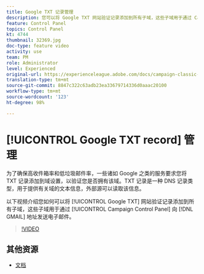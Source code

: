 ```yaml
---
title: Google TXT 记录管理
description: 您可以将 Google TXT 网站验证记录添加到所有子域，这些子域用于通过 Campaign 控制面板向 Gmail 地址发送电子邮件。
feature: Control Panel
topics: Control Panel
kt: 4744
thumbnail: 32369.jpg
doc-type: feature video
activity: use
team: PM
role: Administrator
level: Experienced
original-url: https://experienceleague.adobe.com/docs/campaign-classic-learn/tutorials/administrating/control-panel-acc/google-txt-record-management.html
translation-type: tm+mt
source-git-commit: 8847c322c63adb23ea33679714336d0aaac20100
workflow-type: tm+mt
source-wordcount: '123'
ht-degree: 98%

---
```



# [!UICONTROL Google TXT record] 管理

为了确保高收件箱率和低垃圾邮件率，一些诸如 Google 之类的服务要求您将 TXT 记录添加到域设置，以验证您是否拥有该域。TXT 记录是一种 DNS 记录类型，用于提供有关域的文本信息，外部源可以读取该信息。

以下视频介绍您如何可以将 [!UICONTROL Google TXT] 网站验证记录添加到所有子域，这些子域用于通过 [!UICONTROL Campaign Control Panel] 向 [!DNL GMAIL] 地址发送电子邮件。

>[!VIDEO](https://video.tv.adobe.com/v/32369?quality=12)

## 其他资源

* [文档](https://docs.adobe.com/content/help/zh-Hans/control-panel/using/subdomains-and-certificates/managing-txt-records.html)